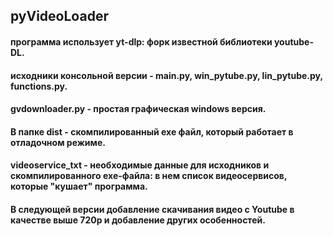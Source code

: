 ## pyVideoLoader

#### программа использует yt-dlp: форк известной библиотеки youtube-DL.

#### исходники консольной версии - main.py, win_pytube.py, lin_pytube.py, functions.py.
#### gvdownloader.py - простая графическая windows версия.
#### В папке dist - скомпилированный exe файл, который работает в отладочном режиме.
#### videoservice_txt - необходимые данные для исходников и скомпилированного exe-файла: в нем список видеосервисов, которые "кушает" программа.
#### В следующей версии добавление скачивания видео с Youtube в качестве выше 720p и добавление других особенностей. 
